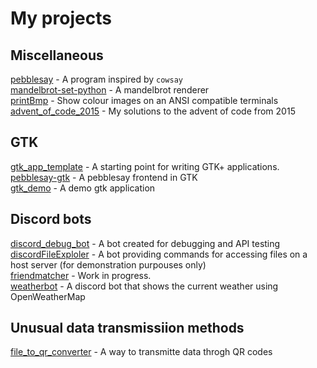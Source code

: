 # My projects

## Miscellaneous
[pebblesay](https://github.com/wiktorpp/pebblesay) - A program inspired by `cowsay`\
[mandelbrot-set-python](https://github.com/wiktorpp/mandelbrot-set-python) - A mandelbrot renderer\
[printBmp](https://github.com/wiktorpp/printBmp) - Show colour images on an ANSI compatible terminals\
[advent_of_code_2015](https://github.com/wiktorpp/advent_of_code_2015) - My solutions to the advent of code from 2015

## GTK
[gtk_app_template](https://github.com/wiktorpp/gtk_app_template) - A starting point for writing GTK+ applications.\
[pebblesay-gtk](https://github.com/wiktorpp/pebblesay-gtk) - A pebblesay frontend in GTK\
[gtk_demo](https://github.com/wiktorpp/gtk_demo) - A demo gtk application

## Discord bots
[discord_debug_bot](https://github.com/wiktorpp/discord_debug_bot) - A bot created for debugging and API testing\
[discordFileExploler](https://github.com/wiktorpp/discordFileExploler) - A bot providing commands for accessing files on a host server (for demonstration purpouses only)\
[friendmatcher](https://github.com/wiktorpp/friendmatcher) - Work in progress.\
[weatherbot](https://github.com/wiktorpp/weatherbot) - A discord bot that shows the current weather using OpenWeatherMap

## Unusual data transmissiion methods
[file_to_qr_converter](https://github.com/wiktorpp/file_to_qr_converter) - A way to transmitte data throgh QR codes
